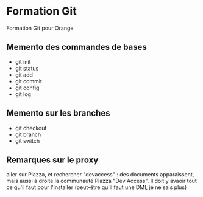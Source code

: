 # Formation Git

Formation Git pour Orange

## Memento des commandes de bases

- git init
- git status
- git add
- git commit
- git config
- git log

## Memento sur les branches

- git checkout
- git branch
- git switch

## Remarques sur le proxy

 aller sur Plazza, et rechercher "devaccess" : des documents apparaissent, mais aussi à droite la communauté Plazza "Dev Access". Il doit y avaoir tout ce qu'il faut pour l'installer (peut-être qu'il faut une DMI, je ne sais plus)